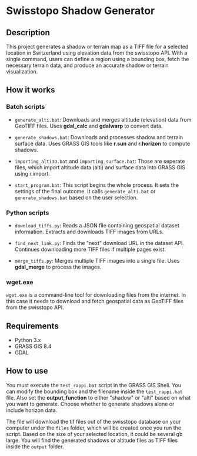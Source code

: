 # Swisstopo Shadow Generator
## Description
This project generates a shadow or terrain map as a TIFF file for a selected location in Switzerland using elevation data from the swisstopo API. With a single command, users can define a region using a bounding box, fetch the necessary terrain data, and produce an accurate shadow or terrain visualization.

## How it works
### Batch scripts
* ```generate_alti.bat```:
Downloads and merges altitude (elevation) data from GeoTIFF files.
Uses **gdal_calc** and **gdalwarp** to convert data.

* ```generate_shadows.bat```:
Downloads and processes shadow and terrain surface data.
Uses GRASS GIS tools like **r.sun** and **r.horizon** to compute shadows.

* ```importing_alti3D.bat``` and ```importing_surface.bat```:
Those are seperate files, which import altitude data (alti) and surface data into GRASS GIS using r.import.

* ```start_program.bat```:
This script begins the whole process. It sets the settings of the final outcome.
It calls ```generate_alti.bat``` or ```generate_shadows.bat``` based on the user selection.

### Python scripts
* ```download_tiffs.py```:
Reads a JSON file containing geospatial dataset information.
Extracts and downloads TIFF images from URLs.

* ```find_next_link.py```:
Finds the "next" download URL in the dataset API.
Continues downloading more TIFF files if multiple pages exist.

* ```merge_tiffs.py```:
Merges multiple TIFF images into a single file.
Uses **gdal_merge** to process the images.

### wget.exe
```wget.exe``` is a command-line tool for downloading files from the internet. In this case it needs to download and fetch geospatial data as GeoTIFF files from the swisstopo API.

## Requirements
* Python 3.x
* GRASS GIS 8.4
* GDAL

## How to use
You must execute the ```test_rappi.bat``` script in the GRASS GIS Shell. You can modify the bounding box and the filename inside the ```test_rappi.bat``` file. Also set the **output_function** to either "shadow" or "alti" based on what you want to generate. Choose whether to generate shadows alone or include horizon data.

The file will download the tif files out of the swisstopo database on your computer under the ```files``` folder, which will be created once you run the script. Based on the size of your selected location, it could be several gb large. You will find the generated shadows or altitude files as TIFF files inside the ```output``` folder.
